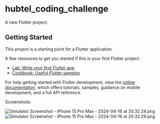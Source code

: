 # hubtel_coding_challenge

A new Flutter project.

## Getting Started

This project is a starting point for a Flutter application.

A few resources to get you started if this is your first Flutter project:

- [Lab: Write your first Flutter app](https://docs.flutter.dev/get-started/codelab)
- [Cookbook: Useful Flutter samples](https://docs.flutter.dev/cookbook)

For help getting started with Flutter development, view the
[online documentation](https://docs.flutter.dev/), which offers tutorials,
samples, guidance on mobile development, and a full API reference.

Screenshots: 

![Simulator Screenshot - iPhone 15 Pro Max - 2024-04-16 at 20.32.24.png](..%2F..%2FDesktop%2FSimulator%20Screenshot%20-%20iPhone%2015%20Pro%20Max%20-%202024-04-16%20at%2020.32.24.png)
![Simulator Screenshot - iPhone 15 Pro Max - 2024-04-16 at 20.32.29.png](..%2F..%2FDesktop%2FSimulator%20Screenshot%20-%20iPhone%2015%20Pro%20Max%20-%202024-04-16%20at%2020.32.29.png)
